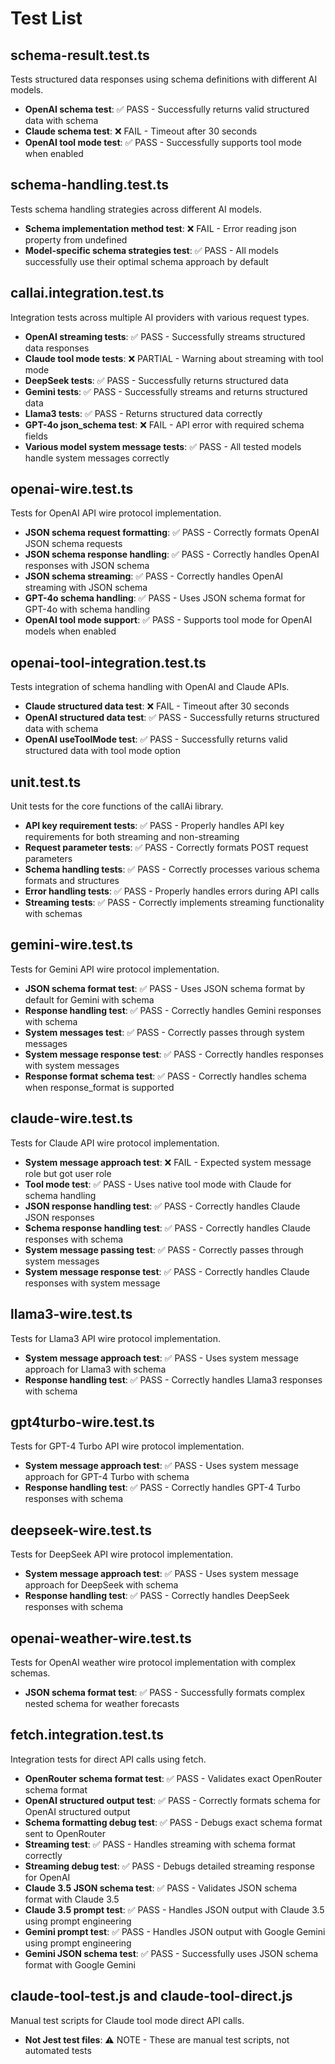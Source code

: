 # Test List

## schema-result.test.ts
Tests structured data responses using schema definitions with different AI models.
- **OpenAI schema test**: ✅ PASS - Successfully returns valid structured data with schema
- **Claude schema test**: ❌ FAIL - Timeout after 30 seconds
- **OpenAI tool mode test**: ✅ PASS - Successfully supports tool mode when enabled

## schema-handling.test.ts
Tests schema handling strategies across different AI models.
- **Schema implementation method test**: ❌ FAIL - Error reading json property from undefined
- **Model-specific schema strategies test**: ✅ PASS - All models successfully use their optimal schema approach by default

## callai.integration.test.ts
Integration tests across multiple AI providers with various request types.
- **OpenAI streaming tests**: ✅ PASS - Successfully streams structured data responses
- **Claude tool mode tests**: ❌ PARTIAL - Warning about streaming with tool mode
- **DeepSeek tests**: ✅ PASS - Successfully returns structured data
- **Gemini tests**: ✅ PASS - Successfully streams and returns structured data
- **Llama3 tests**: ✅ PASS - Returns structured data correctly
- **GPT-4o json_schema test**: ❌ FAIL - API error with required schema fields
- **Various model system message tests**: ✅ PASS - All tested models handle system messages correctly

## openai-wire.test.ts
Tests for OpenAI API wire protocol implementation.
- **JSON schema request formatting**: ✅ PASS - Correctly formats OpenAI JSON schema requests
- **JSON schema response handling**: ✅ PASS - Correctly handles OpenAI responses with JSON schema
- **JSON schema streaming**: ✅ PASS - Correctly handles OpenAI streaming with JSON schema
- **GPT-4o schema handling**: ✅ PASS - Uses JSON schema format for GPT-4o with schema handling
- **OpenAI tool mode support**: ✅ PASS - Supports tool mode for OpenAI models when enabled

## openai-tool-integration.test.ts
Tests integration of schema handling with OpenAI and Claude APIs.
- **Claude structured data test**: ❌ FAIL - Timeout after 30 seconds
- **OpenAI structured data test**: ✅ PASS - Successfully returns structured data with schema
- **OpenAI useToolMode test**: ✅ PASS - Successfully returns valid structured data with tool mode option

## unit.test.ts
Unit tests for the core functions of the callAi library.
- **API key requirement tests**: ✅ PASS - Properly handles API key requirements for both streaming and non-streaming
- **Request parameter tests**: ✅ PASS - Correctly formats POST request parameters
- **Schema handling tests**: ✅ PASS - Correctly processes various schema formats and structures
- **Error handling tests**: ✅ PASS - Properly handles errors during API calls
- **Streaming tests**: ✅ PASS - Correctly implements streaming functionality with schemas

## gemini-wire.test.ts
Tests for Gemini API wire protocol implementation.
- **JSON schema format test**: ✅ PASS - Uses JSON schema format by default for Gemini with schema
- **Response handling test**: ✅ PASS - Correctly handles Gemini responses with schema
- **System messages test**: ✅ PASS - Correctly passes through system messages
- **System message response test**: ✅ PASS - Correctly handles responses with system messages
- **Response format schema test**: ✅ PASS - Correctly handles schema when response_format is supported

## claude-wire.test.ts
Tests for Claude API wire protocol implementation.
- **System message approach test**: ❌ FAIL - Expected system message role but got user role
- **Tool mode test**: ✅ PASS - Uses native tool mode with Claude for schema handling
- **JSON response handling test**: ✅ PASS - Correctly handles Claude JSON responses
- **Schema response handling test**: ✅ PASS - Correctly handles Claude responses with schema
- **System message passing test**: ✅ PASS - Correctly passes through system messages
- **System message response test**: ✅ PASS - Correctly handles Claude responses with system message

## llama3-wire.test.ts
Tests for Llama3 API wire protocol implementation.
- **System message approach test**: ✅ PASS - Uses system message approach for Llama3 with schema
- **Response handling test**: ✅ PASS - Correctly handles Llama3 responses with schema

## gpt4turbo-wire.test.ts
Tests for GPT-4 Turbo API wire protocol implementation.
- **System message approach test**: ✅ PASS - Uses system message approach for GPT-4 Turbo with schema
- **Response handling test**: ✅ PASS - Correctly handles GPT-4 Turbo responses with schema

## deepseek-wire.test.ts
Tests for DeepSeek API wire protocol implementation.
- **System message approach test**: ✅ PASS - Uses system message approach for DeepSeek with schema
- **Response handling test**: ✅ PASS - Correctly handles DeepSeek responses with schema

## openai-weather-wire.test.ts
Tests for OpenAI weather wire protocol implementation with complex schemas.
- **JSON schema format test**: ✅ PASS - Successfully formats complex nested schema for weather forecasts

## fetch.integration.test.ts
Integration tests for direct API calls using fetch.
- **OpenRouter schema format test**: ✅ PASS - Validates exact OpenRouter schema format
- **OpenAI structured output test**: ✅ PASS - Correctly formats schema for OpenAI structured output
- **Schema formatting debug test**: ✅ PASS - Debugs exact schema format sent to OpenRouter
- **Streaming test**: ✅ PASS - Handles streaming with schema format correctly
- **Streaming debug test**: ✅ PASS - Debugs detailed streaming response for OpenAI
- **Claude 3.5 JSON schema test**: ✅ PASS - Validates JSON schema format with Claude 3.5
- **Claude 3.5 prompt test**: ✅ PASS - Handles JSON output with Claude 3.5 using prompt engineering
- **Gemini prompt test**: ✅ PASS - Handles JSON output with Google Gemini using prompt engineering
- **Gemini JSON schema test**: ✅ PASS - Successfully uses JSON schema format with Google Gemini

## claude-tool-test.js and claude-tool-direct.js
Manual test scripts for Claude tool mode direct API calls.
- **Not Jest test files**: ⚠️ NOTE - These are manual test scripts, not automated tests
